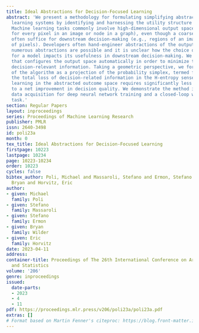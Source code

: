 ```yaml
---
title: Ideal Abstractions for Decision-Focused Learning
abstract: 'We present a methodology for formulating simplifying abstractions in machine
  learning systems by identifying and harnessing the utility structure of decisions.
  Machine learning tasks commonly involve high-dimensional output spaces (e.g., predictions
  for every pixel in an image or node in a graph), even though a coarser output would
  often suffice for downstream decision-making (e.g., regions of an image instead
  of pixels). Developers often hand-engineer abstractions of the output space, but
  numerous abstractions are possible and it is unclear how the choice of output space
  for a model impacts its usefulness in downstream decision-making. We propose a method
  that configures the output space automatically in order to minimize the loss of
  decision-relevant information. Taking a geometric perspective, we formulate a step
  of the algorithm as a projection of the probability simplex, termed fold, that minimizes
  the total loss of decision-related information in the H-entropy sense. Crucially,
  learning in the abstracted outcome space requires significantly less data, leading
  to a net improvement in decision quality. We demonstrate the method in two domains:
  data acquisition for deep neural network training and a closed-loop wildfire management
  task.'
section: Regular Papers
layout: inproceedings
series: Proceedings of Machine Learning Research
publisher: PMLR
issn: 2640-3498
id: poli23a
month: 0
tex_title: Ideal Abstractions for Decision-Focused Learning
firstpage: 10223
lastpage: 10234
page: 10223-10234
order: 10223
cycles: false
bibtex_author: Poli, Michael and Massaroli, Stefano and Ermon, Stefano and Wilder,
  Bryan and Horvitz, Eric
author:
- given: Michael
  family: Poli
- given: Stefano
  family: Massaroli
- given: Stefano
  family: Ermon
- given: Bryan
  family: Wilder
- given: Eric
  family: Horvitz
date: 2023-04-11
address:
container-title: Proceedings of The 26th International Conference on Artificial Intelligence
  and Statistics
volume: '206'
genre: inproceedings
issued:
  date-parts:
  - 2023
  - 4
  - 11
pdf: https://proceedings.mlr.press/v206/poli23a/poli23a.pdf
extras: []
# Format based on Martin Fenner's citeproc: https://blog.front-matter.io/posts/citeproc-yaml-for-bibliographies/
---
```

